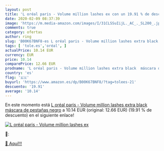 ```yaml
---
layout: post
title: 'L oréal paris - Volume million lashes ex con un 19.91 % de descuento'
date: 2020-02-09 08:37:39
image: 'https://m.media-amazon.com/images/I/31CLSSuIijL._AC_._SL200_.jpg'
comments: true
category: ofertas
author: ring
slug: 'B00K67BNF8-es L oréal paris - Volume million lashes extra black máscara...'
tags: [ 'tole.es','oréal', ]
actualPrice: 10.14 EUR
currency: EUR
price: 10.14
comparePrice: 12.66 EUR
prodname: 'L oréal paris - Volume million lashes extra black  máscara de pestañas  negro'
country: 'es'
flag: '🇪🇸'
buyurl: 'https://www.amazon.es/dp/B00K67BNF8/?tag=tolees-21'
descuento: '19.91'
average: '10.14'
---
```


En este momento está [L oréal paris - Volume million lashes extra black  máscara de pestañas  negro](https://www.amazon.es/dp/B00K67BNF8/?tag=tolees-21) a 10.14 EUR (original: 12.66 EUR) (19.91 %  de descuento) en el siguiente enlace!

[![L oréal paris - Volume million lashes ex](https://m.media-amazon.com/images/I/31CLSSuIijL._AC_._SL200_.jpg)](https://www.amazon.es/dp/B00K67BNF8/?tag=tolees-21)

🔎:


[🛒 Aquí!!!](https://www.amazon.es/dp/B00K67BNF8/?tag=tolees-21)
